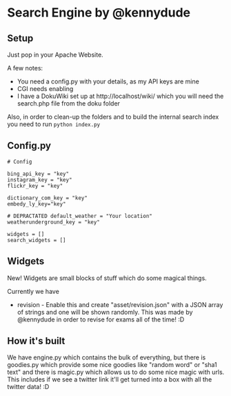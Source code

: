Search Engine by @kennydude
===========================

Setup
-----

Just pop in your Apache Website.

A few notes:
* You need a config.py with your details, as my API keys are mine
* CGI needs enabling
* I have a DokuWiki set up at http://localhost/wiki/ which you will need the search.php file from the doku folder

Also, in order to clean-up the folders and to build the internal search index you need to run `python index.py`

Config.py
---------

	# Config

	bing_api_key = "key"
	instagram_key = "key"
	flickr_key = "key"

	dictionary_com_key = "key"
	embedy_ly_key="key"

	# DEPRACTATED default_weather = "Your location"
	weatherunderground_key = "key"
	
	widgets = []
	search_widgets = []

Widgets
-------

New! Widgets are small blocks of stuff which do some magical things.

Currently we have

* revision - Enable this and create "asset/revision.json" with a JSON array of strings and one will be shown randomly. This was made by @kennydude in order to revise for exams all of the time! :D

How it's built
--------------

We have engine.py which contains the bulk of everything, but there is goodies.py which provide some nice goodies like "random word" or "sha1 text" and there is magic.py which allows us to do some nice magic with urls. This includes if we see a twitter link it'll get turned into a box with all the twitter data! :D
